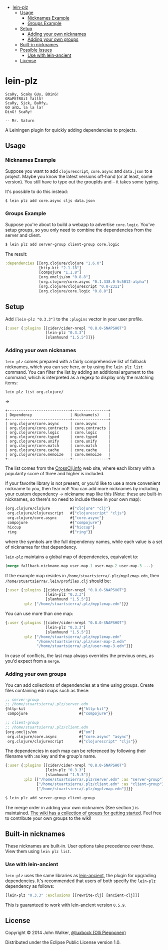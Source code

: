 - [lein-plz](#lein-plz)
  - [Usage](#usage)
    - [Nicknames Example](#nicknames-example)
    - [Groups Example](#groups-example)
  - [Setup](#setup)
    - [Adding your own nicknames](#adding-your-own-nicknames)
    - [Adding your own groups](#adding-your-own-groups)
  - [Built-in nicknames](#built-in-nicknames)
  - [Possible Issues](#possible-issues)
    - [Use with lein-ancient](#use-with-lein-ancient)
  - [License](#license)

# lein-plz<a id="sec-1" name="sec-1"></a>

```
ScaRy, ScaRy GUy, BOinG!
GRaPEfRUit fallS!
ScaRy, Sick, BaRfy…
GO anD… la la la!
DinG! ScaRy!

-- Mr. Saturn
```

A Leiningen plugin for quickly adding dependencies to projects.

## Usage<a id="sec-1-1" name="sec-1-1"></a>

### Nicknames Example<a id="sec-1-1-1" name="sec-1-1-1"></a>

Suppose you want to add `clojurescript`, `core.async` and
`data.json` to a project. Maybe you know the latest versions
off-hand (or at least, some version). You still have to type out
the groupIds and &#x2013; it takes some typing.

It's possible to do this instead:

```sh
$ lein plz add core.async cljs data.json
```

### Groups Example<a id="sec-1-1-2" name="sec-1-1-2"></a>

Suppose you're about to build a webapp to advertise
`core.logic`. You've setup groups, so you only need to combine the
dependencies from the server and client.

```sh
$ lein plz add server-group client-group core.logic
```

The result:

```clojure
:dependencies [[org.clojure/clojure "1.6.0"]
               [http-kit "2.1.18"]
               [compojure "1.1.8"]
               [org.omcljs/om "0.8.8"]
               [org.clojure/core.async "0.1.338.0-5c5012-alpha"]
               [org.clojure/clojurescript "0.0-2311"]
               [org.clojure/core.logic "0.8.8"]]
```

## Setup<a id="sec-1-2" name="sec-1-2"></a>

Add `[lein-plz "0.3.3"]` to the `:plugins` vector in your user
profile.

```clojure
{:user {:plugins [[cider/cider-nrepl "0.8.0-SNAPSHOT"]
                  [lein-plz "0.3.3"]
                  [slamhound "1.5.5"]]}}
```

### Adding your own nicknames<a id="sec-1-2-1" name="sec-1-2-1"></a>

`lein-plz` comes prepared with a fairly comprehensive list of fallback nicknames,
which you can see here, or by using the `lein plz list` command. You can filter
the list by adding an additional argument to the command, which is interpreted
as a regexp to display only the matching items:

```sh
lein plz list org.clojure/
```

=>

```
+----------------------------+----------------+
| Dependency                 | Nickname(s)    |
+----------------------------+----------------+
| org.clojure/core.async     | core.async     |
| org.clojure/core.contracts | core.contracts |
| org.clojure/core.logic     | core.logic     |
| org.clojure/core.typed     | core.typed     |
| org.clojure/core.unify     | core.unify     |
| org.clojure/core.match     | core.match     |
| org.clojure/core.cache     | core.cache     |
| org.clojure/core.memoize   | core.memoize   |
+----------------------------+----------------+
```

The list comes from the [CrossClj.info](http://crossclj.info/) web site, where each library with a
popularity score of three and higher is included.

If your favorite library is not present, or you'd like to use a more convenient
nickname to you, then fear not! You can add more nicknames by including your
custom dependency -> nickname map like this (Note: these are built-in nicknames,
so there's no need to include these in your own map):

```clojure
{org.clojure/clojure         #{"clojure" "clj"}
 org.clojure/clojurescript   #{"clojurescript" "cljs"}
 org.clojure/core.async      #{"core.async"}
 compojure                   #{"compojure"}
 hiccup                      #{"hiccup"}
 ring                        #{"ring"}}
```

where the symbols are the full dependency names, while each value is a set of
nicknames for that dependency.

`lein-plz` maintains a global map of dependencies, equivalent to:

```clojure
(merge fallback-nickname-map user-map-1 user-map-2 user-map-3 ...)
```

If the example map resides in `/home/stuartsierra/.plz/myplzmap.edn`, then
`/home/stuartsierra/.lein/profiles.clj` should be:

```clojure
{:user {:plugins [[cider/cider-nrepl "0.8.0-SNAPSHOT"]
                  [lein-plz "0.3.3"]
                  [slamhound "1.5.5"]]
        :plz ["/home/stuartsierra/.plz/myplzmap.edn"]}}
```

You can use more than one map:

```clojure
{:user {:plugins [[cider/cider-nrepl "0.8.0-SNAPSHOT"]
                  [lein-plz "0.3.3"]
                  [slamhound "1.5.5"]]
        :plz ["/home/stuartsierra/.plz/myplzmap.edn"
              "/home/stuartsierra/.plz/user-map-2.edn"
              "/home/stuartsierra/.plz/user-map-3.edn"]}}
```

In case of conflicts, the last map always overrides the previous ones, as you'd expect from a `merge`.

### Adding your own groups<a id="sec-1-2-2" name="sec-1-2-2"></a>

You can add collections of dependencies at a time using
groups. Create files containing edn maps such as these:

```clojure
;; server-group
;; /home/stuartsierra/.plz/server.edn
{http-kit                        #{"http-kit"}
 compojure                       #{"compojure"}}

;; client-group
;; /home/stuartsierra/.plz/client.edn
{org.omcljs/om                   #{"om"}
 org.clojure/core.async          #{"core.async" "async"}
 org.clojure/clojurescript       #{"clojurescript" "cljs"}}
```

The dependencies in each map can be referenced by following their
filename with :as key and the group's name.

```clojure
{:user {:plugins [[cider/cider-nrepl "0.8.0-SNAPSHOT"]
                  [lein-plz "0.3.3"]
                  [slamhound "1.5.5"]]
        :plz [["/home/stuartsierra/.plz/server.edn" :as "server-group"]
              ["/home/stuartsierra/.plz/client.edn" :as "client-group"]
              ["/home/stuartsierra/.plz/myplzmap.edn"]]}}
```

```sh
$ lein plz add server-group client-group
```

The merge order in adding your own nicknames (See section ) is maintained. [The
wiki has a collection of groups for getting started](https://github.com/johnwalker/lein-plz/wiki/Groups). Feel free to
contribute your own groups to the wiki!

## Built-in nicknames<a id="sec-1-3" name="sec-1-3"></a>

These nicknames are built-in. User options take precedence over
these. View them using `lein plz list`.

### Use with lein-ancient<a id="sec-1-4-1" name="sec-1-4-1"></a>

`lein-plz` uses the same libraries as [lein-ancient](https://github.com/xsc/lein-ancient), the plugin for
upgrading dependencies. It's recommended that users of both
specify the `lein-plz` dependency as follows:

```clojure
[lein-plz "0.3.3" :exclusions [[rewrite-clj] [ancient-clj]]]
```

This is guaranteed to work with lein-ancient version `0.5.9`.

## License<a id="sec-1-5" name="sec-1-5"></a>

Copyright © 2014 John Walker, [@luxbock (Olli Piepponen)](https://github.com/luxbock) 

Distributed under the Eclipse Public License version 1.0.

